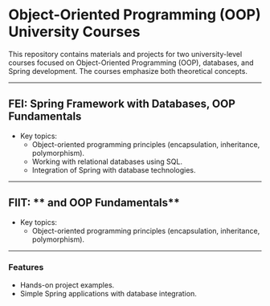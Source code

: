 # Object-Oriented Programming (OOP) University Courses


This repository contains materials and projects for two university-level courses focused on Object-Oriented Programming (OOP), databases, and Spring development. The courses emphasize both theoretical concepts.

---

## FEI: **Spring Framework with Databases, OOP Fundamentals**
- Key topics:
    - Object-oriented programming principles (encapsulation, inheritance, polymorphism).
    - Working with relational databases using SQL.
  - Integration of Spring with database technologies.

---

## FIIT: ** and OOP Fundamentals**
- Key topics:
    - Object-oriented programming principles (encapsulation, inheritance, polymorphism).

---

### Features
- Hands-on project examples.
- Simple Spring applications with database integration.
